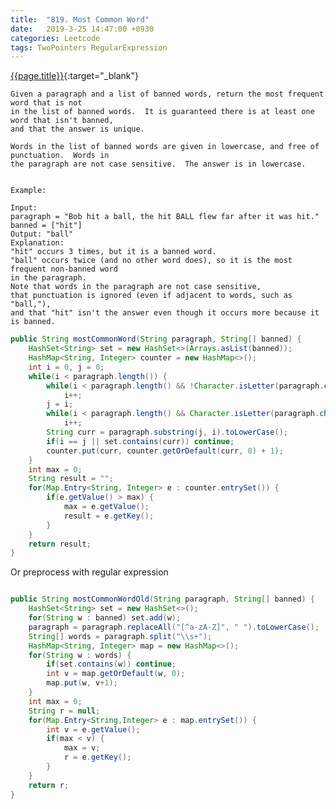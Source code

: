 ```yaml
---
title:  "819. Most Common Word"
date:   2019-3-25 14:47:00 +0930
categories: Leetcode
tags: TwoPointers RegularExpression
---
```


[{{page.title}}](https://leetcode.com/problems/most-common-word/){:target="_blank"}

    Given a paragraph and a list of banned words, return the most frequent word that is not
    in the list of banned words.  It is guaranteed there is at least one word that isn't banned,
    and that the answer is unique.

    Words in the list of banned words are given in lowercase, and free of punctuation.  Words in
    the paragraph are not case sensitive.  The answer is in lowercase.


    Example:

    Input:
    paragraph = "Bob hit a ball, the hit BALL flew far after it was hit."
    banned = ["hit"]
    Output: "ball"
    Explanation:
    "hit" occurs 3 times, but it is a banned word.
    "ball" occurs twice (and no other word does), so it is the most frequent non-banned word
    in the paragraph.
    Note that words in the paragraph are not case sensitive,
    that punctuation is ignored (even if adjacent to words, such as "ball,"),
    and that "hit" isn't the answer even though it occurs more because it is banned.


```java
public String mostCommonWord(String paragraph, String[] banned) {
    HashSet<String> set = new HashSet<>(Arrays.asList(banned));
    HashMap<String, Integer> counter = new HashMap<>();
    int i = 0, j = 0;
    while(i < paragraph.length()) {
        while(i < paragraph.length() && !Character.isLetter(paragraph.charAt(i)))
            i++;
        j = i;
        while(i < paragraph.length() && Character.isLetter(paragraph.charAt(i)))
            i++;
        String curr = paragraph.substring(j, i).toLowerCase();
        if(i == j || set.contains(curr)) continue;
        counter.put(curr, counter.getOrDefault(curr, 0) + 1);
    }
    int max = 0;
    String result = "";
    for(Map.Entry<String, Integer> e : counter.entrySet()) {
        if(e.getValue() > max) {
            max = e.getValue();
            result = e.getKey();
        }
    }
    return result;
}
```

Or preprocess with regular expression

```java

public String mostCommonWordOld(String paragraph, String[] banned) {
    HashSet<String> set = new HashSet<>();
    for(String w : banned) set.add(w);
    paragraph = paragraph.replaceAll("[^a-zA-Z]", " ").toLowerCase();
    String[] words = paragraph.split("\\s+");
    HashMap<String, Integer> map = new HashMap<>();
    for(String w : words) {
        if(set.contains(w)) continue;
        int v = map.getOrDefault(w, 0);
        map.put(w, v+1);
    }
    int max = 0;
    String r = null;
    for(Map.Entry<String,Integer> e : map.entrySet()) {
        int v = e.getValue();
        if(max < v) {
            max = v;
            r = e.getKey();
        }
    }
    return r;
}
```
